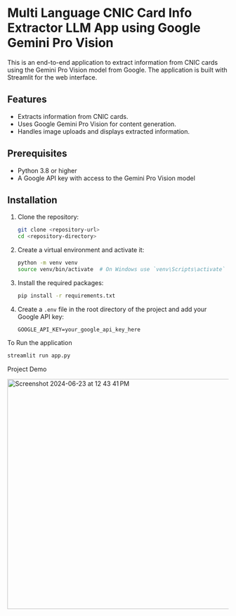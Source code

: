 # Multi Language CNIC Card Info Extractor LLM App using Google Gemini Pro Vision

This is an end-to-end application to extract information from CNIC cards using the Gemini Pro Vision model from Google. The application is built with Streamlit for the web interface.

## Features

- Extracts information from CNIC cards.
- Uses Google Gemini Pro Vision for content generation.
- Handles image uploads and displays extracted information.

## Prerequisites

- Python 3.8 or higher
- A Google API key with access to the Gemini Pro Vision model

## Installation

1. Clone the repository:

    ```bash
    git clone <repository-url>
    cd <repository-directory>
    ```

2. Create a virtual environment and activate it:

    ```bash
    python -m venv venv
    source venv/bin/activate  # On Windows use `venv\Scripts\activate`
    ```

3. Install the required packages:

    ```bash
    pip install -r requirements.txt
    ```

4. Create a `.env` file in the root directory of the project and add your Google API key:

    ```env
    GOOGLE_API_KEY=your_google_api_key_here
    ```

To Run the application
```bash
streamlit run app.py
```

Project Demo


<img width="523" alt="Screenshot 2024-06-23 at 12 43 41 PM" src="https://github.com/ahmedashfaq850/End-to-End-Multi-Language-CNIC-Card-Info-Extractor-LLM-Application-Using-Gemini-Pro-Vision/assets/74646219/6c4dad5c-458c-4255-8fd4-9aaf880afe56">




